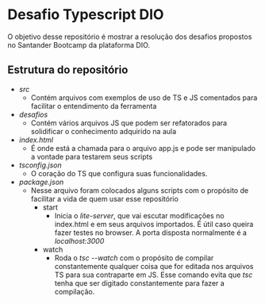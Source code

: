 # Desafio Typescript DIO



O objetivo desse repositório é mostrar a resolução dos desafios propostos no Santander Bootcamp da plataforma DIO. 



## Estrutura do repositório

* *src* 
  * Contém arquivos com exemplos de uso de TS e JS comentados para facilitar o entendimento da ferramenta
* *desafios*
  * Contém vários arquivos JS que podem ser refatorados para solidificar o conhecimento adquirido na aula
* *index.html*
  * É onde está a chamada para o arquivo app.js e pode ser manipulado a vontade para testarem seus scripts
* *tsconfig.json*
  * O coração do TS que configura suas funcionalidades.  
* *package.json*
  * Nesse arquivo foram colocados alguns scripts com o propósito de facilitar a vida de quem usar esse repositório
    * start
      * Inicia o *lite-server*, que vai escutar modificações no index.html e em seus arquivos importados. É útil caso queira fazer testes no browser. A porta disposta normalmente é a *localhost:3000*
    * watch  
      * Roda o *tsc --watch* com o propósito de compilar constantemente qualquer coisa que for editada nos arquivos TS para sua contraparte em JS. Esse comando evita que *tsc* tenha que ser digitado constantemente para fazer a compilação.  




